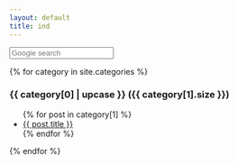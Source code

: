 ```yaml
---
layout: default
title: ind
---
```


<form method="get" id="search-google" action="https://www.google.com/search" target="_blank"><input type="hidden" name="sitesearch" value="aculinary.com" /><input type="text" name="q" maxlength="255" value="" placeholder="Google search" class="form-control" /></form>


{% for category in site.categories %}
 
  <h3>{{ category[0] | upcase }} ({{ category[1].size }})</h3>
  
  <ul>
    {% for post in category[1] %}
      <li><a href="{{ post.url }}">{{ post.title }}</a></li>
    {% endfor %}
  </ul>
{% endfor %}

